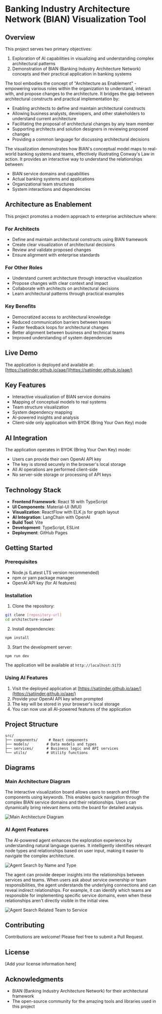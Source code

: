 # Banking Industry Architecture Network (BIAN) Visualization Tool

## Overview
This project serves two primary objectives:
1. Exploration of AI capabilities in visualizing and understanding complex architectural patterns
2. Demonstration of BIAN (Banking Industry Architecture Network) concepts and their practical application in banking systems

The tool embodies the concept of "Architecture as Enablement" - empowering various roles within the organization to understand, interact with, and propose changes to the architecture. It bridges the gap between architectural constructs and practical implementation by:

- Enabling architects to define and maintain architectural constructs
- Allowing business analysts, developers, and other stakeholders to understand current architecture
- Facilitating the proposal of architectural changes by any team member
- Supporting architects and solution designers in reviewing proposed changes
- Providing a common language for discussing architectural decisions

The visualization demonstrates how BIAN's conceptual model maps to real-world banking systems and teams, effectively illustrating Conway's Law in action. It provides an interactive way to understand the relationships between:
- BIAN service domains and capabilities
- Actual banking systems and applications
- Organizational team structures
- System interactions and dependencies

## Architecture as Enablement
This project promotes a modern approach to enterprise architecture where:

### For Architects
- Define and maintain architectural constructs using BIAN framework
- Create clear visualization of architectural decisions
- Review and validate proposed changes
- Ensure alignment with enterprise standards

### For Other Roles
- Understand current architecture through interactive visualization
- Propose changes with clear context and impact
- Collaborate with architects on architectural decisions
- Learn architectural patterns through practical examples

### Key Benefits
- Democratized access to architectural knowledge
- Reduced communication barriers between teams
- Faster feedback loops for architectural changes
- Better alignment between business and technical teams
- Improved understanding of system dependencies

## Live Demo
The application is deployed and available at: [https://satjinder.github.io/aae/](https://satjinder.github.io/aae/)

## Key Features
- Interactive visualization of BIAN service domains
- Mapping of conceptual models to real systems
- Team structure visualization
- System dependency mapping
- AI-powered insights and analysis
- Client-side only application with BYOK (Bring Your Own Key) mode

## AI Integration
The application operates in BYOK (Bring Your Own Key) mode:
- Users can provide their own OpenAI API key
- The key is stored securely in the browser's local storage
- All AI operations are performed client-side
- No server-side storage or processing of API keys

## Technology Stack
- **Frontend Framework**: React 18 with TypeScript
- **UI Components**: Material-UI (MUI)
- **Visualization**: ReactFlow with ELK.js for graph layout
- **AI Integration**: LangChain with OpenAI
- **Build Tool**: Vite
- **Development**: TypeScript, ESLint
- **Deployment**: GitHub Pages

## Getting Started

### Prerequisites
- Node.js (Latest LTS version recommended)
- npm or yarn package manager
- OpenAI API key (for AI features)

### Installation
1. Clone the repository:
```bash
git clone [repository-url]
cd architecture-viewer
```

2. Install dependencies:
```bash
npm install
```

3. Start the development server:
```bash
npm run dev
```

The application will be available at `http://localhost:5173`

### Using AI Features
1. Visit the deployed application at [https://satjinder.github.io/aae/](https://satjinder.github.io/aae/)
2. Provide your OpenAI API key when prompted
3. The key will be stored in your browser's local storage
4. You can now use all AI-powered features of the application

## Project Structure
```
src/
├── components/     # React components
├── models/        # Data models and types
├── services/      # Business logic and API services
└── utils/         # Utility functions
```

## Diagrams

### Main Architecture Diagram
The interactive visualization board allows users to search and filter components using keywords. This enables quick navigation through the complex BIAN service domains and their relationships. Users can dynamically bring relevant items onto the board for detailed analysis.

![Main Architecture Diagram](assets/diagram.png)

### AI Agent Features
The AI-powered agent enhances the exploration experience by understanding natural language queries. It intelligently identifies relevant node types and relationships based on user input, making it easier to navigate the complex architecture.

![Agent Search by Name and Type](assets/agent%20searching%20node%20by%20name%20anbd%20type.png)

The agent can provide deeper insights into the relationships between services and teams. When users ask about service ownership or team responsibilities, the agent understands the underlying connections and can reveal indirect relationships. For example, it can identify which teams are responsible for implementing specific service domains, even when these relationships aren't directly visible in the initial view.

![Agent Search Related Team to Service](assets/agent%20search%20related%20team%20to%20the%20service%20on%20the%20diagram.png)

## Contributing
Contributions are welcome! Please feel free to submit a Pull Request.

## License
[Add your license information here]

## Acknowledgments
- BIAN (Banking Industry Architecture Network) for their architectural framework
- The open-source community for the amazing tools and libraries used in this project
